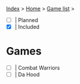[Index](index) > [Home](home) > [Game list](gamelist) >

- [ ] | Planned
- [x] | Included

# Games
- [ ] | Combat Warriors
- [ ] | Da Hood